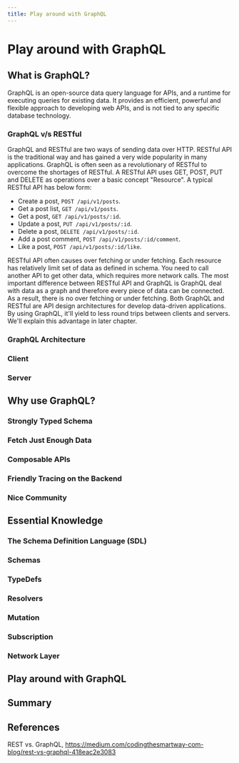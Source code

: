 ```yaml
---
title: Play around with GraphQL
---
```


# Play around with GraphQL

## What is GraphQL?

GraphQL is an open-source data query language for APIs, and a runtime for executing queries for existing data. It provides an efficient, powerful and flexible approach to developing web APIs, and is not tied to any specific database technology.

### GraphQL v/s RESTful

GraphQL and RESTful are two ways of sending data over HTTP. RESTful API is the traditional way and has gained a very wide popularity in many applications. GraphQL is often seen as a revolutionary of RESTful to overcome the shortages of RESTful. A RESTful API uses GET, POST, PUT and DELETE as operations over a basic concept "Resource". A typical RESTful API has below form:

* Create a post, `POST /api/v1/posts`.
* Get a post list, `GET /api/v1/posts`.
* Get a post, `GET /api/v1/posts/:id`.
* Update a post, `PUT /api/v1/posts/:id`.
* Delete a post, `DELETE /api/v1/posts/:id`.
* Add a post comment, `POST /api/v1/posts/:id/comment`.
* Like a post, `POST /api/v1/posts/:id/like`.

RESTful API often causes over fetching or under fetching. Each resource has relatively limit set of data as defined in schema. You need to call another API to get other data, which requires more network calls. The most important difference between RESTful API and GraphQL is GraphQL deal with data as a graph and therefore every piece of data can be connected. As a result, there is no over fetching or under fetching. Both GraphQL and RESTful are API design architectures for develop data-driven applications. By using GraphQL, it'll yield to less round trips between clients and servers. We'll explain this advantage in later chapter.

### GraphQL Architecture
### Client
### Server
## Why use GraphQL?
### Strongly Typed Schema
### Fetch Just Enough Data
### Composable APIs
### Friendly Tracing on the Backend
### Nice Community
## Essential Knowledge
### The Schema Definition Language (SDL)
### Schemas
### TypeDefs
### Resolvers
### Mutation
### Subscription
### Network Layer
## Play around with GraphQL
## Summary
## References

REST vs. GraphQL, <https://medium.com/codingthesmartway-com-blog/rest-vs-graphql-418eac2e3083>